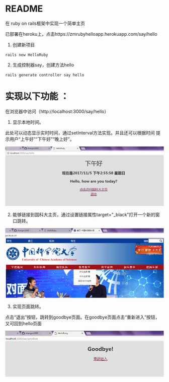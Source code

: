 # README

在 ruby on rails框架中实现一个简单主页

已部署在heroku上，点击https://zmrubyhelloapp.herokuapp.com/say/hello

1. 创建新项目
```
rails new HelloRuby
```

2. 生成控制器say，创建方法hello
```
rails generate controller say hello
```

# 实现以下功能 ：

在浏览器中访问（http://localhost:3000/say/hello）

1. 显示本地时间。

此处可以动态显示实时时间，通过setInterval方法实现。并且还可以根据时间 提示用户“上午好”“下午好”“晚上好”。

<img src="/lib/01.png">

2. 能够链接到国科大主页，通过设置链接属性target="_black"打开一个新的窗口跳转。

<img src="/lib/02.png">

3. 实现页面跳转。

点击“退出”按钮，跳转到goodbye页面。在goodbye页面点击“重新进入”按钮，又可回到hello页面

<img src="/lib/03.png">

